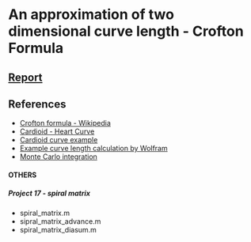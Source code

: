 # An approximation of two dimensional curve length - Crofton Formula
## [Report](https://hackmd.io/@Skychocowhite/Hy64kAPTS)
## References
* [Crofton formula - Wikipedia](https://en.wikipedia.org/wiki/Crofton_formula)
* [Cardioid - Heart Curve](https://en.wikipedia.org/wiki/Cardioid)
* [Cardioid curve example](https://mathworld.wolfram.com/HeartCurve.html)
* [Example curve length calculation by Wolfram](https://www.wolframalpha.com/input/?i=integrate+sqrt%28%2848*%28sin%28t%29%29%5E2*cos%28t%29%29%5E2+%2B+%28-13sin%28t%29+%2B+10sin%282t%29+%2B+6sin%283t%29+%2B+4sin%284t%29%29%5E2%29+dt+from+t%3D0+to+2*pi)
* [Monte Carlo integration](https://hackmd.io/@teshenglin/ms_monte_carlo)

#### OTHERS
##### Project 17 - spiral matrix
* spiral_matrix.m
* sipral_matrix_advance.m
* spiral_matrix_diasum.m
